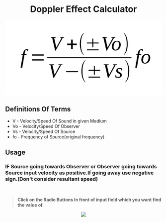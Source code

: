 <h1 align="center">Doppler Effect Calculator</h1>

<p align="center">
  <img src="https://github.com/heshanthenura/DopplerEffect/blob/main/DopplerEquation.png" />
</p>



## Definitions Of Terms

* V - Velocity/Speed Of Sound in given Medium
* Vo - Velocity/Speed Of Observer
* Vs - Velocity/Speed Of Source
* fo - Frequency of Source(original frequency)

## Usage

### IF Source going towards Observer or Observer going towards Source input velocity as positive.If going away use negative sign.(Don't consider resultant speed)
<br>

>**Click on the Radio Buttons In front of input field which you want find the value of.**

<p align="center">
  <img src="https://user-images.githubusercontent.com/75155192/173833672-71de28ab-9b40-4757-b230-62bb5dfb7b0d.png" />
</p>

